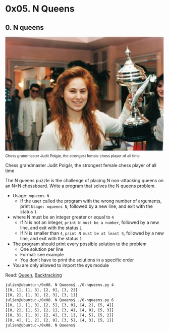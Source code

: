 #   0x05. N Queens


##  0. N queens

![Judit](https://github.com/Okinbird/alx-interview/blob/master/0x05-nqueens/Judit-photo1.jpg)
<sub>Chess grandmaster Judit Polgár, the strongest female chess player of all time</sub>

Chess grandmaster Judit Polgár, the strongest female chess player of all time

The N queens puzzle is the challenge of placing N non-attacking queens on an N×N chessboard. Write a program that solves the N queens problem.

*   Usage: `nqueens N`
    -   If the user called the program with the wrong number of arguments, print `Usage: nqueens N`, followed by a new line, and exit with the status `1`
*   where N must be an integer greater or equal to `4`
    -   If N is not an integer, `print N must be a number`, followed by a new line, and exit with the status `1`
    -   If N is smaller than `4`, `print N must be at least 4`, followed by a new line, and exit with the status `1`
*   The program should print every possible solution to the problem
    -   One solution per line
    -   Format: see example
    -   You don’t have to print the solutions in a specific order
*   You are only allowed to import the sys module

Read: [Queen](https://intranet.alxswe.com/rltoken/ghWqI1wvx6g-Ul7nrufMKA), [Backtracking](https://intranet.alxswe.com/rltoken/-hgZbgRFkwmxaKnLnCIuEQ)

```
julien@ubuntu:~/0x08. N Queens$ ./0-nqueens.py 4
[[0, 1], [1, 3], [2, 0], [3, 2]]
[[0, 2], [1, 0], [2, 3], [3, 1]]
julien@ubuntu:~/0x08. N Queens$ ./0-nqueens.py 6
[[0, 1], [1, 3], [2, 5], [3, 0], [4, 2], [5, 4]]
[[0, 2], [1, 5], [2, 1], [3, 4], [4, 0], [5, 3]]
[[0, 3], [1, 0], [2, 4], [3, 1], [4, 5], [5, 2]]
[[0, 4], [1, 2], [2, 0], [3, 5], [4, 3], [5, 1]]
julien@ubuntu:~/0x08. N Queens$ 
```

